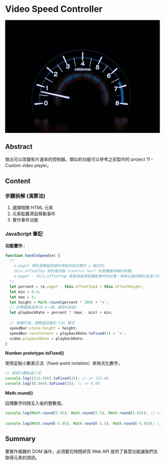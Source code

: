 # Video Speed Controller

![image](../assets/image/speed.jpg)

## Abstract

做出可以改變影片速率的控制器。類似的功能可以參考之前製作的 project 11 - Custom video player。

## Content

### 步驟拆解 (演算法)

1. 選擇相關 HTML 元素
1. 元素監聽滑鼠移動事件
1. 實作事件功能

### JavaScript 筆記

**功能實作 :**

```javascript
function handleSpeed(e) {
  /*
    e.pageY 得到瀏覽器頂端到滑鼠目前位置的 y 軸定位。
    this.offsetTop 得到遙控器 (control bar) 到瀏覽器頂端的距離。
    e.pageY - this.offsetTop 兩者相減得到觸發事件的位置；再除以遙控器的高度(this.offsetHeight)計算出事件觸發位置位於元素高度的百分比
  */
  let percent = (e.pageY - this.offsetTop) / this.offsetHeight;
  let min = 0.4;
  let max = 4;
  let height = Math.round(percent * 100) + '%';
  // 計算播放速率(0.4一跳，最多4倍速)
  let playbackRate = percent * (max - min) + min;

  // 根據行為，調整遙控器的 CSS 樣式
  speedBar.style.height = height;
  speedBar.textContent = playbackRate.toFixed(1) + 'x';
  video.playbackRate = playbackRate;
}
```

**Number.prototype.toFixed()**

使用定點小數表示法（fixed-point notation）來格式化數字。

```javascript
// 取得小數點後二位
console.log((123.456).toFixed(2)); // => 123.46
console.log((0.004).toFixed(2)); // => 0.00
```

**Math.round()**

回傳數字四捨五入後的整數值。

```javascript
console.log(Math.round(5.95), Math.round(5.5), Math.round(5.05)); // => 6 6 5

console.log(Math.round(-5.05), Math.round(-5.5), Math.round(-5.95)); // => -5 -5 -6
```

## Summary

要實作複雜的 DOM 操作，必須要花時間研究 Web API 提供了甚麼功能讓我們去取得元素的資訊。
